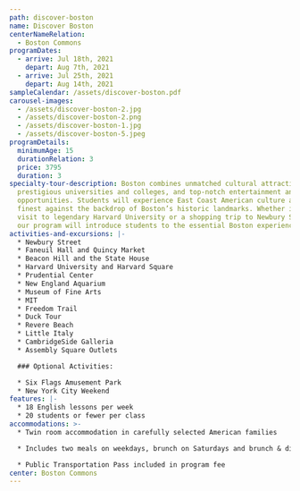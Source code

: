 ```yaml
---
path: discover-boston
name: Discover Boston
centerNameRelation:
  - Boston Commons
programDates:
  - arrive: Jul 18th, 2021
    depart: Aug 7th, 2021
  - arrive: Jul 25th, 2021
    depart: Aug 14th, 2021
sampleCalendar: /assets/discover-boston.pdf
carousel-images:
  - /assets/discover-boston-2.jpg
  - /assets/discover-boston-2.png
  - /assets/discover-boston-1.jpg
  - /assets/discover-boston-5.jpeg
programDetails:
  minimumAge: 15
  durationRelation: 3
  price: 3795
  duration: 3
specialty-tour-description: Boston combines unmatched cultural attractions,
  prestigious universities and colleges, and top-notch entertainment and dining
  opportunities. Students will experience East Coast American culture at its
  finest against the backdrop of Boston’s historic landmarks. Whether its a
  visit to legendary Harvard University or a shopping trip to Newbury Street,
  our program will introduce students to the essential Boston experiences!
activities-and-excursions: |-
  * Newbury Street
  * Faneuil Hall and Quincy Market
  * Beacon Hill and the State House
  * Harvard University and Harvard Square
  * Prudential Center
  * New England Aquarium
  * Museum of Fine Arts
  * MIT
  * Freedom Trail
  * Duck Tour
  * Revere Beach
  * Little Italy
  * CambridgeSide Galleria
  * Assembly Square Outlets

  ### Optional Activities:

  * Six Flags Amusement Park
  * New York City Weekend
features: |-
  * 18 English lessons per week
  * 20 students or fewer per class
accommodations: >-
  * Twin room accommodation in carefully selected American families

  * Includes two meals on weekdays, brunch on Saturdays and brunch & dinner on Sundays

  * Public Transportation Pass included in program fee
center: Boston Commons
---
```

